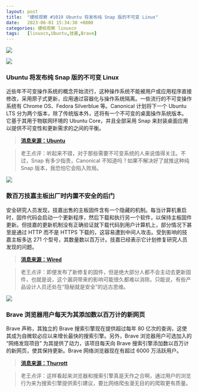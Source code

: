 ```yaml
---
layout: post
title:	"硬核观察 #1019 Ubuntu 将发布纯 Snap 版的不可变 Linux"
date:	2023-06-01 15:34:30 +0800 
categories:	硬核观察 linuxcn 
tags:	[linuxcn,Ubuntu,技嘉,Brave]
---
```



![](/Asserts/Images//attachment/album/202306/01/153328i3ov3wcqw312cvpi.jpg)


![](/Asserts/Images//attachment/album/202306/01/153339dd7j7727dyqy7je2.jpg)


### Ubuntu 将发布纯 Snap 版的不可变 Linux


近些年不可变操作系统的概念开始流行，这种操作系统不能被用户或应用程序直接修改，采用原子式更新，应用通过容器化与操作系统隔离。一些流行的不可变操作系统有 Chrome OS、Fedora Silverblue 等。Canonical 计划将下一个 Ubuntu LTS 分为两个版本，除了传统版本外，还将有一个不可变的桌面操作系统版本。它基于其用于物联网环境的 Ubuntu Core，并且全部采用 Snap 来封装桌面应用以提供不可变性和更新需求的之间的平衡。



> 
> **[消息来源：Ubuntu](https://ubuntu.com//blog/ubuntu-core-an-immutable-linux-desktop)**
> 
> 
> 



> 
> 老王点评：听起来不错，对于那些需要不可变系统的人来说值得关注。不过，Snap 有多少指责，Canonical 不知道吗？如果不解决好了就推这种纯 Snap 版本，我恐怕它会陷入败局。
> 
> 
> 


![](/Asserts/Images//attachment/album/202306/01/153354i22m21g2wa731pa3.jpg)


### 数百万技嘉主板出厂时内置不安全的后门


安全研究人员发现，技嘉出售的主板固件含有一个隐藏的机制。每当计算机重启时，固件代码会启动一个更新程序，然后下载和执行另一个软件，以保持主板固件更新。但技嘉的更新机制没有正确验证就下载代码到用户计算机上，部分情况下甚至是通过 HTTP 而不是 HTTPS 下载的，这容易遭到中间人攻击。受到影响的技嘉主板多达 271 个型号，其数量数以百万计。技嘉已经表示它计划修复研究人员发现的问题。



> 
> **[消息来源：Wired](https://www.wired.com/story/gigabyte-motherboard-firmware-backdoor/)**
> 
> 
> 



> 
> 老王点评：即便发布了新修复的固件，但是绝大部分人都不会主动去更新固件，也就是说，这个漏洞带来的影响可能很久都难以消除。只能说，有些产品设计人员还处在“隐秘就是安全”的远古思维。
> 
> 
> 


![](/Asserts/Images//attachment/album/202306/01/153407cwsbwog21xx5cwxb.jpg)


### Brave 浏览器用户每天为其添加数以百万计的新网页


Brave 声称，其独立的 Brave 搜索引擎现在提供超过每年 80 亿次的查询，这使其成为自微软必应以来增长最快的搜索引擎。另外，Brave 浏览器用户可选加入的 “网络发现项目” 为其提供了动力，该项目每天向 Brave 搜索引擎添加数以百万计的新网页，使其保持更新。Brave 网络浏览器现在有超过 6000 万活跃用户。



> 
> **[消息来源：Thurrott](https://www.thurrott.com/cloud/web-browsers/283850/brave-releases-its-search-api)**
> 
> 
> 



> 
> 老王点评：这样看起来浏览器和搜索引擎真是天作之合啊，通过用户的浏览行为来为搜索引擎提供索引建议，要比网络爬虫漫无目的的爬取更有质量。
> 
> 
>
